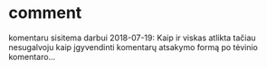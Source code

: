 # comment
komentaru sisitema darbui
2018-07-19:
Kaip ir viskas atlikta tačiau nesugalvoju kaip įgyvendinti komentarų atsakymo formą po tėvinio komentaro...

